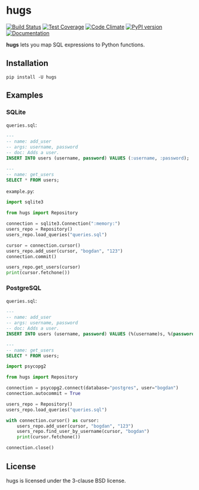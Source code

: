# hugs

[![Build Status](https://travis-ci.org/Bogdanp/hugs.svg?branch=master)](https://travis-ci.org/Bogdanp/hugs)
[![Test Coverage](https://codeclimate.com/github/Bogdanp/hugs/badges/coverage.svg)](https://codeclimate.com/github/Bogdanp/hugs/coverage)
[![Code Climate](https://codeclimate.com/github/Bogdanp/hugs/badges/gpa.svg)](https://codeclimate.com/github/Bogdanp/hugs)
[![PyPI version](https://badge.fury.io/py/hugs.svg)](https://badge.fury.io/py/hugs)
[![Documentation](https://img.shields.io/badge/doc-latest-brightgreen.svg)](http://hugs.io)

**hugs** lets you map SQL expressions to Python functions.

## Installation

    pip install -U hugs

## Examples

### SQLite

`queries.sql`:

``` sql
---
-- name: add_user
-- args: username, password
-- doc: Adds a user.
INSERT INTO users (username, password) VALUES (:username, :password);

---
-- name: get_users
SELECT * FROM users;
```

`example.py`:

``` python
import sqlite3

from hugs import Repository

connection = sqlite3.Connection(":memory:")
users_repo = Repository()
users_repo.load_queries("queries.sql")

cursor = connection.cursor()
users_repo.add_user(cursor, "bogdan", "123")
connection.commit()

users_repo.get_users(cursor)
print(cursor.fetchone())
```

### PostgreSQL

`queries.sql`:

``` sql
---
-- name: add_user
-- args: username, password
-- doc: Adds a user.
INSERT INTO users (username, password) VALUES (%(username)s, %(password)s);

---
-- name: get_users
SELECT * FROM users;
```

```python
import psycopg2

from hugs import Repository

connection = psycopg2.connect(database="postgres", user="bogdan")
connection.autocommit = True

users_repo = Repository()
users_repo.load_queries("queries.sql")

with connection.cursor() as cursor:
    users_repo.add_user(cursor, "bogdan", "123")
    users_repo.find_user_by_username(cursor, "bogdan")
    print(cursor.fetchone())

connection.close()
```

## License

hugs is licensed under the 3-clause BSD license.
